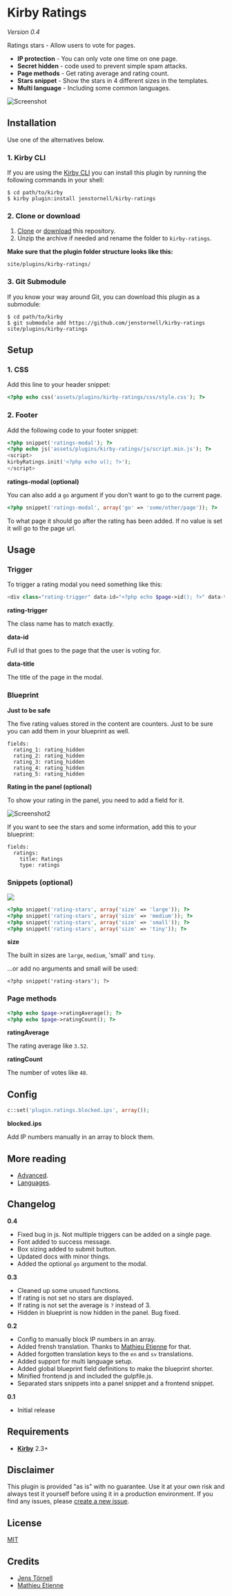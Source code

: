 # Kirby Ratings

*Version 0.4*

Ratings stars - Allow users to vote for pages.

- **IP protection** - You can only vote one time on one page.
- **Secret hidden** - code used to prevent simple spam attacks.
- **Page methods** - Get rating average and rating count.
- **Stars snippet** - Show the stars in 4 different sizes in the templates.
- **Multi language** - Including some common languages.

![Screenshot](docs/screenshot1.png)

## Installation

Use one of the alternatives below.

### 1. Kirby CLI

If you are using the [Kirby CLI](https://github.com/getkirby/cli) you can install this plugin by running the following commands in your shell:

```
$ cd path/to/kirby
$ kirby plugin:install jenstornell/kirby-ratings
```

### 2. Clone or download

1. [Clone](https://github.com/jenstornell/kirby-ratings.git) or [download](https://github.com/jenstornell/kirby-ratings/archive/master.zip)  this repository.
2. Unzip the archive if needed and rename the folder to `kirby-ratings`.

**Make sure that the plugin folder structure looks like this:**

```
site/plugins/kirby-ratings/
```

### 3. Git Submodule

If you know your way around Git, you can download this plugin as a submodule:

```
$ cd path/to/kirby
$ git submodule add https://github.com/jenstornell/kirby-ratings site/plugins/kirby-ratings
```

## Setup

### 1. CSS

Add this line to your header snippet:

```php
<?php echo css('assets/plugins/kirby-ratings/css/style.css'); ?>
```

### 2. Footer

Add the following code to your footer snippet:

```php
<?php snippet('ratings-modal'); ?>
<?php echo js('assets/plugins/kirby-ratings/js/script.min.js'); ?>
<script>
kirbyRatings.init('<?php echo u(); ?>');
</script>
```

**ratings-modal (optional)**

You can also add a `go` argument if you don't want to go to the current page.

```php
<?php snippet('ratings-modal', array('go' => 'some/other/page')); ?>
```

To what page it should go after the rating has been added. If no value is set it will go to the page url.

## Usage

### Trigger

To trigger a rating modal you need something like this:

```php
<div class="rating-trigger" data-id="<?php echo $page->id(); ?>" data-title="<?php echo $page->title(); ?>">Trigger</div>
```

**rating-trigger**

The class name has to match exactly.

**data-id**

Full id that goes to the page that the user is voting for.

**data-title**

The title of the page in the modal.

### Blueprint

**Just to be safe**

The five rating values stored in the content are counters. Just to be sure you can add them in your blueprint as well.

```
fields:
  rating_1: rating_hidden
  rating_2: rating_hidden
  rating_3: rating_hidden
  rating_4: rating_hidden
  rating_5: rating_hidden
```

**Rating in the panel (optional)**

To show your rating in the panel, you need to add a field for it.

![Screenshot2](docs/screenshot2.png)

If you want to see the stars and some information, add this to your blueprint:

```
fields:
  ratings:
    title: Ratings
    type: ratings
```

### Snippets (optional)

![](docs/screenshot3.png)

```php
<?php snippet('rating-stars', array('size' => 'large')); ?>
<?php snippet('rating-stars', array('size' => 'medium')); ?>
<?php snippet('rating-stars', array('size' => 'small')); ?>
<?php snippet('rating-stars', array('size' => 'tiny')); ?>
```

**size**

The built in sizes are `large`, `medium`, 'small' and `tiny`.

...or add no arguments and small will be used:

```
<?php snippet('rating-stars'); ?>
```

### Page methods

```php
<?php echo $page->ratingAverage(); ?>
<?php echo $page->ratingCount(); ?>
```

**ratingAverage**

The rating average like `3.52`.

**ratingCount**

The number of votes like `48`.

## Config

```php
c::set('plugin.ratings.blocked.ips', array());
```

**blocked.ips**

Add IP numbers manually in an array to block them.

## More reading

- [Advanced](docs/advanced.md).
- [Languages](docs/languages.md).

## Changelog

**0.4**

- Fixed bug in js. Not multiple triggers can be added on a single page.
- Font added to success message.
- Box sizing added to submit button.
- Updated docs with minor things.
- Added the optional `go` argument to the modal.

**0.3**

- Cleaned up some unused functions.
- If rating is not set no stars are displayed.
- If rating is not set the average is `?` instead of 3.
- Hidden in blueprint is now hidden in the panel. Bug fixed.

**0.2**

- Config to manually block IP numbers in an array.
- Added frensh translation. Thanks to [Mathieu Etienne](https://github.com/Thiousi) for that.
- Added forgotten translation keys to the `en` and `sv` translations.
- Added support for multi language setup.
- Added global blueprint field definitions to make the blueprint shorter.
- Minified frontend js and included the gulpfile.js.
- Separated stars snippets into a panel snippet and a frontend snippet.

**0.1**

- Initial release

## Requirements

- [**Kirby**](https://getkirby.com/) 2.3+

## Disclaimer

This plugin is provided "as is" with no guarantee. Use it at your own risk and always test it yourself before using it in a production environment. If you find any issues, please [create a new issue](https://github.com/jenstornell/kirby-ratings/issues/new).

## License

[MIT](https://opensource.org/licenses/MIT)

## Credits

- [Jens Törnell](https://github.com/jenstornell)
- [Mathieu Etienne](https://github.com/Thiousi)